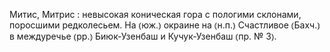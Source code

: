 ---
---

Митис, Митрис
: невысокая коническая гора с пологими склонами, поросшими редколесьем. На ⦅юж.⦆ окраине на ⦅н.п.⦆ Счастливое ⦅Бахч.⦆ в междуречье ⦅рр.⦆ Биюк-Узенбаш и Кучук-Узенбаш ⦅пр. № 3⦆.
